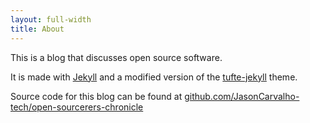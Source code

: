 ```yaml
---
layout: full-width
title: About
---
```


This is a blog that discusses open source software.

It is made with [Jekyll](https://github.com/jekyll/jekyll) and a modified version of the [tufte-jekyll](https://github.com/clayh53/tufte-jekyll) theme. 

Source code for this blog can be found at [github.com/JasonCarvalho-tech/open-sourcerers-chronicle](https://github.com/JasonCarvalho-tech/open-sourcerers-chronicle)
